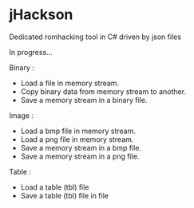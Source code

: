 # jHackson
Dedicated romhacking tool in C# driven by json files

In progress...

Binary :
- Load a file in memory stream.
- Copy binary data from memory stream to another.
- Save a memory stream in a binary file.

Image :
- Load a bmp file in memory stream.
- Load a png file in memory stream.
- Save a memory stream in a bmp file.
- Save a memory stream in a png file.

Table :
- Load a table (tbl) file
- Save a table (tbl) file in file

